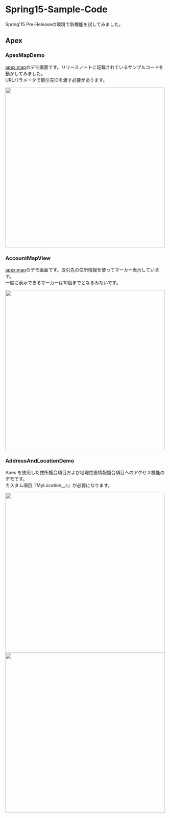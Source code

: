 # Spring15-Sample-Code
Spring'15 Pre-Releaseの環境で新機能を試してみました。  
  
## Apex  
### ApexMapDemo
<apex:map>のデモ画面です。リリースノートに記載されているサンプルコードを動かしてみました。  
URLパラメータで取引先IDを渡す必要があります。  

<img src="http://f.st-hatena.com/images/fotolife/t/tyoshikawa1106/20150204/20150204070147.png" width="500px;" />

### AccountMapView
<apex:map>のデモ画面です。取引先の住所情報を使ってマーカー表示しています。  
一度に表示できるマーカーは10個までとなるみたいです。

<img src="http://f.st-hatena.com/images/fotolife/t/tyoshikawa1106/20150205/20150205025331.png" width="500px;" />

### AddressAndLocationDemo
Apex を使用した住所複合項目および地理位置情報複合項目へのアクセス機能のデモです。  
カスタム項目『MyLocation__c』が必要になります。  

<img src="http://f.st-hatena.com/images/fotolife/t/tyoshikawa1106/20150205/20150205024213.png" width="500px;" />

<img src="http://f.st-hatena.com/images/fotolife/t/tyoshikawa1106/20150205/20150205024926.png?1423072188" width="500px;" />
